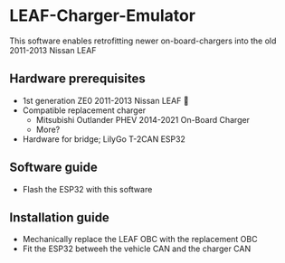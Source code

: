 # LEAF-Charger-Emulator
This software enables retrofitting newer on-board-chargers into the old 2011-2013 Nissan LEAF

## Hardware prerequisites
- 1st generation ZE0 2011-2013 Nissan LEAF 🍂
- Compatible replacement charger
   - Mitsubishi Outlander PHEV 2014-2021 On-Board Charger
   - More?
- Hardware for bridge; LilyGo T-2CAN ESP32

## Software guide
- Flash the ESP32 with this software

## Installation guide
- Mechanically replace the LEAF OBC with the replacement OBC
- Fit the ESP32 betweeh the vehicle CAN and the charger CAN
